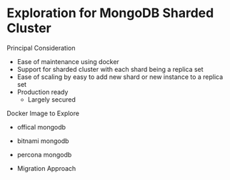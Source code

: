 Exploration for MongoDB Sharded Cluster
========================================

Principal Consideration
- Ease of maintenance using docker
- Support for sharded cluster with each shard being a replica set
- Ease of scaling by easy to add new shard or new instance to a replica set
- Production ready
    - Largely secured

Docker Image to Explore
- offical mongodb
- bitnami mongodb
- percona mongodb

- Migration Approach

